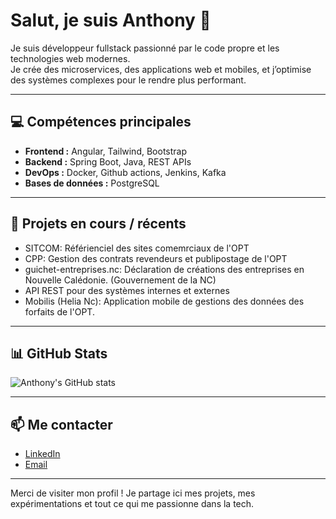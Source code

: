 # Salut, je suis Anthony 👋

Je suis développeur fullstack passionné par le code propre et les technologies web modernes.  
Je crée des microservices, des applications web et mobiles, et j’optimise des systèmes complexes pour le rendre plus performant.

---

## 💻 Compétences principales

- **Frontend :** Angular, Tailwind, Bootstrap  
- **Backend :** Spring Boot, Java, REST APIs  
- **DevOps :** Docker, Github actions, Jenkins, Kafka  
- **Bases de données :** PostgreSQL  

---

## 🚀 Projets en cours / récents

- SITCOM: Référienciel des sites comemrciaux de l'OPT
- CPP: Gestion des contrats revendeurs et publipostage de l'OPT
- guichet-entreprises.nc: Déclaration de créations des entreprises en Nouvelle Calédonie. (Gouvernement de la NC)
- API REST pour des systèmes internes et externes  
- Mobilis (Helia Nc): Application mobile de gestions des données des forfaits de l'OPT. 

---

## 📊 GitHub Stats

![Anthony's GitHub stats](https://github-readme-stats.vercel.app/api?username=playanth95978&show_icons=true&theme=radical)  

---

## 📫 Me contacter

- [LinkedIn](https://www.linkedin.com/in/anthony-attia)  
- [Email](mailto:ton.email@example.com)  

---

Merci de visiter mon profil ! Je partage ici mes projets, mes expérimentations et tout ce qui me passionne dans la tech.
